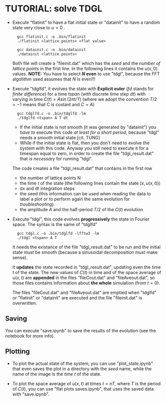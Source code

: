 # TUTORIAL: solve TDGL
- Execute "flatinit" to have a flat initial state or "datainit" to have a random state very close to $u=0$ .
        
        gcc flatinit.c -o .bin/flatinit
        ./flatinit <lattice points> <flat value>

        gcc datainit.c -o .bin/datainit
        ./datainit <lattice points>
    Both file will create a "fileinit.dat" which has the _seed_ and the _number of lattice points_ in the first line.
    In the following lines it contains the $u(x,0)$ values.
    **NOTE:** You have to select **$N$ even** to use "tdgl", because the FFT algotithm used assumes that $N$ is even!!!

- Execute "tdglfd", it evolves the state with **Explicit euler** (_fd_ stands for _finite difference_) for a time $tspan$ (with discrete time step $dt$) with varying in time $C(t) = A\sin(2\pi t/T)$ (where we adopt the convention $T/2 = -1$ means that C is costant and $C=A$)
        
        gcc tdglfd.c -o .bin/tdglfd -lm
        ./tdglfd <tspan> A T dt
        

    - If the initial state is not smooth (it was generated by "datainit") you _have to_ execute this code _at least for a short period_, because "tdgl" needs a smooth initial state [cit. TUNG]
    - While if the initial state is flat, then you don't need to evolve the system with this code. Anyway you still need to execute it for a timespan equal to zero, in order to create the file "tdgl_result.dat" that _is necessary_ for running "tdgl".

    The code creates a file "tdgl_result.dat" that contains in the first row
    - the number of lattice points N
    - the time $t$ of the state (the following lines contain the state $(x, u(x,t))$)
    - dx and dt integration steps
    - the seed (this information can be used when reading the data to label a plot or to perform again the same evolution for _troubleshooting_)
    - the amplitude $A$ and the half-period $T/2$ of the $C(t)$ evolution
    
- Execute "tdgl", this code evolves **progressively** the state in Fourier space. The syntax is the same of "tdglfd"

        gcc tdgl.c -o .bin/tdglfd -lfftw3 -lm
        ./tdgl <tspan> A T
    It needs the existance of the file "tdgl_result.dat" to be run and the initial state must be smooth (because a sinusoidal decomposition must make sense).

    It **updates** the state recorded in "tdgl_result.dat", updating even the time $t$ of the state.
    The new values of $C(t)$ in time and of the space average of $u(x,t)$ are **appended** in the files "fileCout.dat" and "fileAveout.dat", so those files contains information about **the whole** simulation (from $t=0$).

    The files "fileCout.dat" and "fileAveout.dat" are emptied when "tdglfd" or "flatinit" or "datainit" are executed and the file "fileinit.dat" is overwritten.

## Saving
You can execute "save.ipynb" to save the results of the evolution (see the notebook for more info).

## Plotting
- To plot the actual state of the system, you can use "plot_state.ipynb" that even saves the plot in a directory with the _seed_ name, while the name of the image is the _time t_ of the state.

- To plot the space average of $u(x,t)$ at times $t=nT$, where $T$ is the period of $C(t)$, you can use "flat plots saves.ipynb", that uses the saved data with "save.ipynb".